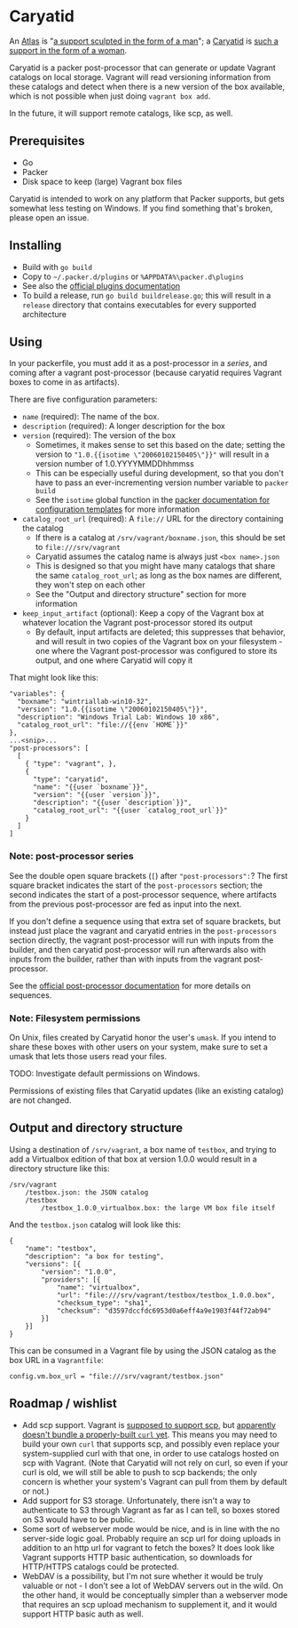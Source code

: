 # Caryatid

An [Atlas](https://atlas.hashicorp.com) is "[a support sculpted in the form of a man](https://en.wikipedia.org/wiki/Atlas_(architecture))"; a [Caryatid](https://github.com/mrled/caryatid) is [such a support in the form of a woman](https://en.wikipedia.org/wiki/Caryatid).

Caryatid is a packer post-processor that can generate or update Vagrant catalogs on local storage. Vagrant will read versioning information from these catalogs and detect when there is a new version of the box available, which is not possible when just doing `vagrant box add`.

In the future, it will support remote catalogs, like scp, as well.

## Prerequisites

- Go
- Packer
- Disk space to keep (large) Vagrant box files

Caryatid is intended to work on any platform that Packer supports, but gets somewhat less testing on Windows. If you find something that's broken, please open an issue.

## Installing

- Build with `go build`
- Copy to `~/.packer.d/plugins` or `%APPDATA%\packer.d\plugins`
- See also the [official plugins documentation](https://www.packer.io/docs/extend/plugins.html)
- To build a release, run `go build buildrelease.go`; this will result in a `release` directory that contains executables for every supported architecture

## Using

In your packerfile, you must add it as a post-processor in a *series*, and coming after a vagrant post-processor (because caryatid requires Vagrant boxes to come in as artifacts).

There are five configuration parameters:

- `name` (required): The name of the box.
- `description` (required): A longer description for the box
- `version` (required): The version of the box
    - Sometimes, it makes sense to set this based on the date; setting the version to `"1.0.{{isotime \"20060102150405\"}}"` will result in a version number of 1.0.YYYYMMDDhhmmss
    - This can be especially useful during development, so that you don't have to pass an ever-incrementing version number variable to `packer build`
    - See the `isotime` global function in the [packer documentation for configuration templates](https://www.packer.io/docs/templates/configuration-templates.html) for more information
- `catalog_root_url` (required): A `file://` URL for the directory containing the catalog
    - If there is a catalog at `/srv/vagrant/boxname.json`, this should be set to `file:///srv/vagrant`
    - Caryatid assumes the catalog name is always just `<box name>.json`
    - This is designed so that you might have many catalogs that share the same `catalog_root_url`; as long as the box names are different, they won't step on each other
    - See the "Output and directory structure" section for more information
- `keep_input_artifact` (optional): Keep a copy of the Vagrant box at whatever location the Vagrant post-processor stored its output
    - By default, input artifacts are deleted; this suppresses that behavior, and will result in two copies of the Vagrant box on your filesystem - one where the Vagrant post-processor was configured to store its output, and one where Caryatid will copy it

That might look like this:

    "variables": {
      "boxname": "wintriallab-win10-32",
      "version": "1.0.{{isotime \"20060102150405\"}}",
      "description": "Windows Trial Lab: Windows 10 x86",
      "catalog_root_url": "file://{{env `HOME`}}"
    },
    ...<snip>...
    "post-processors": [
      [
        { "type": "vagrant", },
        {
          "type": "caryatid",
          "name": "{{user `boxname`}}",
          "version": "{{user `version`}}",
          "description": "{{user `description`}}",
          "catalog_root_url": "{{user `catalog_root_url`}}"
        }
      ]
    ]

### Note: post-processor series

See the double open square brackets (`[`) after `"post-processors":`? The first square bracket indicates the start of the `post-processors` section; the second indicates the start of a post-processor sequence, where artifacts from the previous post-processor are fed as input into the next.

If you don't define a sequence using that extra set of square brackets, but instead just place the vagrant and caryatid entries in the `post-processors` section directly, the vagrant post-processor will run with inputs from the builder, and then caryatid post-processor will run afterwards also with inputs from the builder, rather than with inputs from the vagrant post-processor.

See the [official post-processor documentation](https://www.packer.io/docs/templates/post-processors.html) for more details on sequences.

### Note: Filesystem permissions

On Unix, files created by Caryatid honor the user's `umask`. If you intend to share these boxes with other users on your system, make sure to set a umask that lets those users read your files.

TODO: Investigate default permissions on Windows.

Permissions of existing files that Caryatid updates (like an existing catalog) are not changed.

## Output and directory structure

Using a destination of `/srv/vagrant`, a box name of `testbox`, and trying to add a Virtualbox edition of that box at version 1.0.0 would result in a directory structure like this:

    /srv/vagrant
        /testbox.json: the JSON catalog
        /testbox
            /testbox_1.0.0_virtualbox.box: the large VM box file itself

And the `testbox.json` catalog will look like this:

    {
        "name": "testbox",
        "description": "a box for testing",
        "versions": [{
            "version": "1.0.0",
            "providers": [{
                "name": "virtualbox",
                "url": "file:///srv/vagrant/testbox/testbox_1.0.0.box",
                "checksum_type": "sha1",
                "checksum": "d3597dccfdc6953d0a6eff4a9e1903f44f72ab94"
            }]
        }]
    }

This can be consumed in a Vagrant file by using the JSON catalog as the box URL in a `Vagrantfile`:

    config.vm.box_url = "file:///srv/vagrant/testbox.json"

## Roadmap / wishlist

- Add scp support. Vagrant is [supposed to support scp](https://github.com/mitchellh/vagrant/pull/1041), but [apparently doesn't bundle a properly-built `curl` yet](https://github.com/mitchellh/vagrant-installers/issues/30). This means you may need to build your own `curl` that supports scp, and possibly even replace your system-supplied curl with that one, in order to use catalogs hosted on scp with Vagrant. (Note that Caryatid will not rely on curl, so even if your curl is old, we will still be able to push to scp backends; the only concern is whether your system's Vagrant can pull from them by default or not.)
- Add support for S3 storage. Unfortunately, there isn't a way to authenticate to S3 through Vagrant as far as I can tell, so boxes stored on S3 would have to be public.
- Some sort of webserver mode would be nice, and is in line with the no server-side logic goal. Probably require an scp url for doing uploads in addition to an http url for vagrant to fetch the boxes? It does look like Vagrant supports HTTP basic authentication, so downloads for HTTP/HTTPS catalogs could be protected.
- WebDAV is a possibility, but I'm not sure whether it would be truly valuable or not - I don't see a lot of WebDAV servers out in the wild. On the other hand, it would be conceptually simpler than a webserver mode that requires an scp upload mechanism to supplement it, and it would support HTTP basic auth as well.
